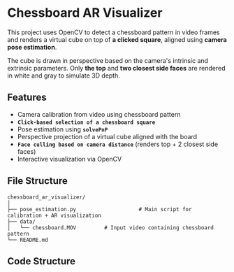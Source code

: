 # Chessboard AR Visualizer

This project uses OpenCV to detect a chessboard pattern in video frames and renders a virtual cube on top of **a clicked square**, aligned using **camera pose estimation**.

The cube is drawn in perspective based on the camera's intrinsic and extrinsic parameters. Only **the top** and **two closest side faces** are rendered in white and gray to simulate 3D depth.

## Features

- Camera calibration from video using chessboard pattern
- **`Click-based selection of a chessboard square`**
- Pose estimation using **`solvePnP`**
- Perspective projection of a virtual cube aligned with the board
- **`Face culling based on camera distance`** (renders top + 2 closest side faces)
- Interactive visualization via OpenCV

## File Structure

```
chessboard_ar_visualizer/
│
├── pose_estimation.py                    # Main script for calibration + AR visualization
├── data/
│   └── chessboard.MOV         # Input video containing chessboard pattern
└── README.md
```

## Code Structure


```
```
